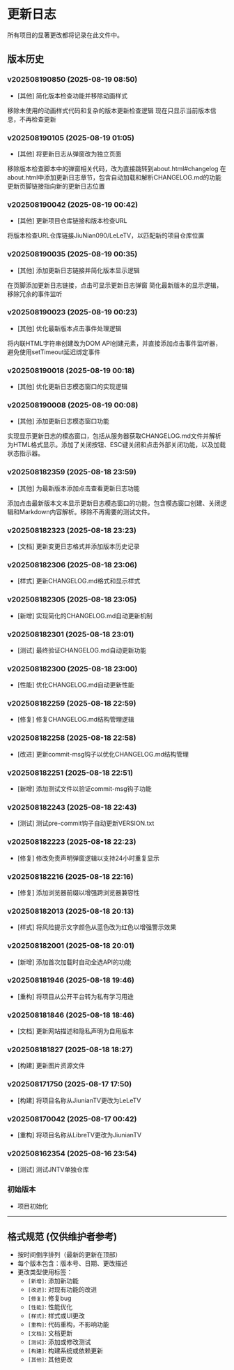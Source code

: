 # 更新日志

所有项目的显著更改都将记录在此文件中。
## 版本历史

### v202508190850 (2025-08-19 08:50)
- [其他] 简化版本检查功能并移除动画样式

移除未使用的动画样式代码和复杂的版本更新检查逻辑
现在只显示当前版本信息，不再检查更新


### v202508190105 (2025-08-19 01:05)
- [其他] 将更新日志从弹窗改为独立页面

移除版本检查脚本中的弹窗相关代码，改为直接跳转到about.html#changelog
在about.html中添加更新日志章节，包含自动加载和解析CHANGELOG.md的功能
更新页脚链接指向新的更新日志位置


### v202508190042 (2025-08-19 00:42)
- [其他] 更新项目仓库链接和版本检查URL

将版本检查URL仓库链接JiuNian090/LeLeTV，以匹配新的项目仓库位置


### v202508190035 (2025-08-19 00:35)
- [其他] 添加更新日志链接并简化版本显示逻辑

在页脚添加更新日志链接，点击可显示更新日志弹窗
简化最新版本的显示逻辑，移除冗余的事件监听


### v202508190023 (2025-08-19 00:23)
- [其他] 优化最新版本点击事件处理逻辑

将内联HTML字符串创建改为DOM API创建元素，并直接添加点击事件监听器，避免使用setTimeout延迟绑定事件


### v202508190018 (2025-08-19 00:18)
- [其他] 优化更新日志模态窗口的实现逻辑


### v202508190008 (2025-08-19 00:08)
- [其他] 添加更新日志模态窗口功能

实现显示更新日志的模态窗口，包括从服务器获取CHANGELOG.md文件并解析为HTML格式显示。添加了关闭按钮、ESC键关闭和点击外部关闭功能，以及加载状态指示器。


### v202508182359 (2025-08-18 23:59)
- [其他] 为最新版本添加点击查看更新日志功能

添加点击最新版本文本显示更新日志模态窗口的功能，包含模态窗口创建、关闭逻辑和Markdown内容解析。移除不再需要的测试文件。


### v202508182323 (2025-08-18 23:23)
- [文档] 更新变更日志格式并添加版本历史记录

### v202508182306 (2025-08-18 23:06)
- [样式] 更新CHANGELOG.md格式和显示样式

### v202508182305 (2025-08-18 23:05)
- [新增] 实现简化的CHANGELOG.md自动更新机制

### v202508182301 (2025-08-18 23:01)
- [测试] 最终验证CHANGELOG.md自动更新功能

### v202508182300 (2025-08-18 23:00)
- [性能] 优化CHANGELOG.md自动更新性能

### v202508182259 (2025-08-18 22:59)
- [修复] 修复CHANGELOG.md结构管理逻辑

### v202508182258 (2025-08-18 22:58)
- [改进] 更新commit-msg钩子以优化CHANGELOG.md结构管理

### v202508182251 (2025-08-18 22:51)
- [新增] 添加测试文件以验证commit-msg钩子功能

### v202508182243 (2025-08-18 22:43)
- [测试] 测试pre-commit钩子自动更新VERSION.txt

### v202508182223 (2025-08-18 22:23)
- [修复] 修改免责声明弹窗逻辑以支持24小时重复显示

### v202508182216 (2025-08-18 22:16)
- [修复] 添加浏览器前缀以增强跨浏览器兼容性

### v202508182013 (2025-08-18 20:13)
- [样式] 将风险提示文字颜色从蓝色改为红色以增强警示效果

### v202508182001 (2025-08-18 20:01)
- [新增] 添加首次加载时自动全选API的功能

### v202508181946 (2025-08-18 19:46)
- [重构] 将项目从公开平台转为私有学习用途

### v202508181846 (2025-08-18 18:46)
- [文档] 更新网站描述和隐私声明为自用版本

### v202508181827 (2025-08-18 18:27)
- [构建] 更新图片资源文件

### v202508171750 (2025-08-17 17:50)
- [构建] 将项目名称从JiunianTV更改为LeLeTV

### v202508170042 (2025-08-17 00:42)
- [重构] 将项目名称从LibreTV更改为JiunianTV

### v202508162354 (2025-08-16 23:54)
- [测试] 测试JNTV单独仓库

### 初始版本
- 项目初始化

---

## 格式规范 (仅供维护者参考)
- 按时间倒序排列（最新的更新在顶部）
- 每个版本包含：版本号、日期、更改描述
- 更改类型使用标签：
  - `[新增]`: 添加新功能
  - `[改进]`: 对现有功能的改进
  - `[修复]`: 修复bug
  - `[性能]`: 性能优化
  - `[样式]`: 样式或UI更改
  - `[重构]`: 代码重构，不影响功能
  - `[文档]`: 文档更新
  - `[测试]`: 添加或修改测试
  - `[构建]`: 构建系统或依赖更新
  - `[其他]`: 其他更改

